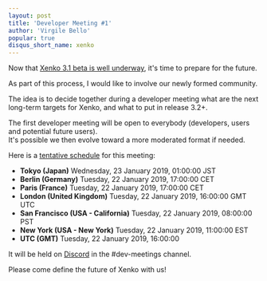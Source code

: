 ```yaml
---
layout: post
title: 'Developer Meeting #1'
author: 'Virgile Bello'
popular: true
disqus_short_name: xenko
---
```


Now that [Xenko 3.1 beta is well underway](2018-12-24-release-xenko-3-1-0-beta.md), it's time to prepare for the future.

As part of this process, I would like to involve our newly formed community.

The idea is to decide together during a developer meeting what are the next long-term targets for Xenko, and what to put in release 3.2+.

The first developer meeting will be open to everybody (developers, users and potential future users).  
It's possible we then evolve toward a more moderated format if needed.

Here is a [tentative schedule](https://www.timeanddate.com/worldclock/fixedtime.html?msg=Xenko+Developer+Meeting+%231&iso=20190123T01&p1=248&ah=1) for this meeting: 

* **Tokyo (Japan)** Wednesday, 23 January 2019, 01:00:00	JST
* **Berlin (Germany)** Tuesday, 22 January 2019, 17:00:00	CET
* **Paris (France)** Tuesday, 22 January 2019, 17:00:00	CET
* **London (United Kingdom)** Tuesday, 22 January 2019, 16:00:00	GMT	UTC
* **San Francisco (USA - California)** Tuesday, 22 January 2019, 08:00:00	PST
* **New York (USA - New York)** Tuesday, 22 January 2019, 11:00:00	EST
* **UTC (GMT)** Tuesday, 22 January 2019, 16:00:00

It will be held on [Discord](https://discord.gg/f6aerfE) in the #dev-meetings channel.

Please come define the future of Xenko with us!
